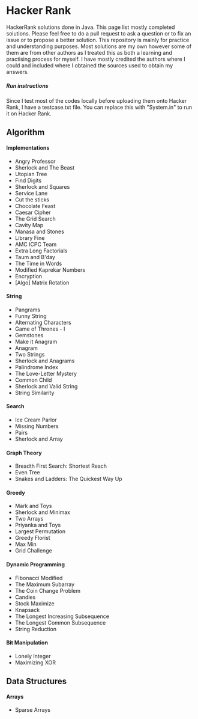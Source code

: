 # Hacker Rank

HackerRank solutions done in Java. This page list mostly completed solutions. Please feel free to do a
pull request to ask a question or to fix an issue or to propose a better solution. This repository is mainly
for practice and understanding purposes. Most solutions are my own however some of them are from other authors as
I treated this as both a learning and practising process for myself. I have mostly credited the authors where I could
and included where I obtained the sources used to obtain my answers.

##### Run instructions

Since I test most of the codes locally before uploading them onto Hacker Rank, I have a testcase.txt file.
You can replace this with "System.in" to run it on Hacker Rank.


## Algorithm
#### Implementations

* Angry Professor
* Sherlock and The Beast
* Utopian Tree
* Find Digits
* Sherlock and Squares
* Service Lane
* Cut the sticks
* Chocolate Feast
* Caesar Cipher
* The Grid Search
* Cavity Map
* Manasa and Stones
* Library Fine
* AMC ICPC Team
* Extra Long Factorials
* Taum and B'day
* The Time in Words
* Modified Kaprekar Numbers
* Encryption
* [Algo] Matrix Rotation


#### String

* Pangrams
* Funny String
* Alternating Characters
* Game of Thrones - I
* Gemstones
* Make it Anagram
* Anagram
* Two Strings
* Sherlock and Anagrams
* Palindrome Index
* The Love-Letter Mystery
* Common Child
* Sherlock and Valid String
* String Similarity

#### Search

* Ice Cream Parlor
* Missing Numbers
* Pairs
* Sherlock and Array

#### Graph Theory

* Breadth First Search: Shortest Reach
* Even Tree
* Snakes and Ladders: The Quickest Way Up

#### Greedy

* Mark and Toys
* Sherlock and Minimax
* Two Arrays
* Priyanka and Toys
* Largest Permutation
* Greedy Florist
* Max Min
* Grid Challenge

#### Dynamic Programming

* Fibonacci Modified
* The Maximum Subarray
* The Coin Change Problem
* Candies
* Stock Maximize
* Knapsack
* The Longest Increasing Subsequence
* The Longest Common Subsequence
* String Reduction

#### Bit Manipulation

* Lonely Integer
* Maximizing XOR

## Data Structures

#### Arrays
* Sparse Arrays